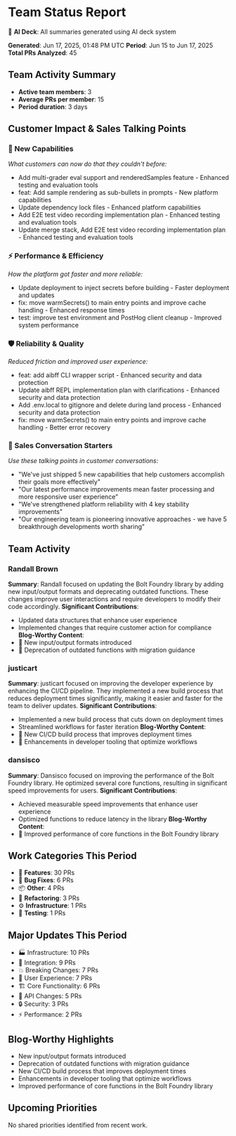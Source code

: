 # Team Status Report

🤖 **AI Deck**: All summaries generated using AI deck system

**Generated**: Jun 17, 2025, 01:48 PM UTC **Period**: Jun 15 to Jun 17, 2025
**Total PRs Analyzed**: 45

## Team Activity Summary

- **Active team members**: 3
- **Average PRs per member**: 15
- **Period duration**: 3 days

## Customer Impact & Sales Talking Points

### 🚀 New Capabilities

_What customers can now do that they couldn't before:_

- Add multi-grader eval support and renderedSamples feature - Enhanced testing
  and evaluation tools
- feat: Add sample rendering as sub-bullets in prompts - New platform
  capabilities
- Update dependency lock files - Enhanced platform capabilities
- Add E2E test video recording implementation plan - Enhanced testing and
  evaluation tools
- Update merge stack, Add E2E test video recording implementation plan -
  Enhanced testing and evaluation tools

### ⚡ Performance & Efficiency

_How the platform got faster and more reliable:_

- Update deployment to inject secrets before building - Faster deployment and
  updates
- fix: move warmSecrets() to main entry points and improve cache handling -
  Enhanced response times
- test: improve test environment and PostHog client cleanup - Improved system
  performance

### 🛡️ Reliability & Quality

_Reduced friction and improved user experience:_

- feat: add aibff CLI wrapper script - Enhanced security and data protection
- Update aibff REPL implementation plan with clarifications - Enhanced security
  and data protection
- Add .env.local to gitignore and delete during land process - Enhanced security
  and data protection
- fix: move warmSecrets() to main entry points and improve cache handling -
  Better error recovery

### 💬 Sales Conversation Starters

_Use these talking points in customer conversations:_

- "We've just shipped 5 new capabilities that help customers accomplish their
  goals more effectively"
- "Our latest performance improvements mean faster processing and more
  responsive user experience"
- "We've strengthened platform reliability with 4 key stability improvements"
- "Our engineering team is pioneering innovative approaches - we have 5
  breakthrough developments worth sharing"

## Team Activity

### Randall Brown

**Summary**: Randall focused on updating the Bolt Foundry library by adding new
input/output formats and deprecating outdated functions. These changes improve
user interactions and require developers to modify their code accordingly.
**Significant Contributions**:

- Updated data structures that enhance user experience
- Implemented changes that require customer action for compliance **Blog-Worthy
  Content**:
- 📝 New input/output formats introduced
- 📝 Deprecation of outdated functions with migration guidance

### justicart

**Summary**: justicart focused on improving the developer experience by
enhancing the CI/CD pipeline. They implemented a new build process that reduces
deployment times significantly, making it easier and faster for the team to
deliver updates. **Significant Contributions**:

- Implemented a new build process that cuts down on deployment times
- Streamlined workflows for faster iteration **Blog-Worthy Content**:
- 📝 New CI/CD build process that improves deployment times
- 📝 Enhancements in developer tooling that optimize workflows

### dansisco

**Summary**: Dansisco focused on improving the performance of the Bolt Foundry
library. He optimized several core functions, resulting in significant speed
improvements for users. **Significant Contributions**:

- Achieved measurable speed improvements that enhance user experience
- Optimized functions to reduce latency in the library **Blog-Worthy Content**:
- 📝 Improved performance of core functions in the Bolt Foundry library

## Work Categories This Period

- 🚀 **Features**: 30 PRs
- 🐛 **Bug Fixes**: 6 PRs
- 📦 **Other**: 4 PRs
- 🔧 **Refactoring**: 3 PRs
- ⚙️ **Infrastructure**: 1 PRs
- 🧪 **Testing**: 1 PRs

## Major Updates This Period

- 🏭 Infrastructure: 10 PRs
- 🔗 Integration: 9 PRs
- 💥 Breaking Changes: 7 PRs
- 🎨 User Experience: 7 PRs
- 🏗️ Core Functionality: 6 PRs
- 🔄 API Changes: 5 PRs
- 🔒 Security: 3 PRs
- ⚡ Performance: 2 PRs

## Blog-Worthy Highlights

- New input/output formats introduced
- Deprecation of outdated functions with migration guidance
- New CI/CD build process that improves deployment times
- Enhancements in developer tooling that optimize workflows
- Improved performance of core functions in the Bolt Foundry library

## Upcoming Priorities

No shared priorities identified from recent work.
